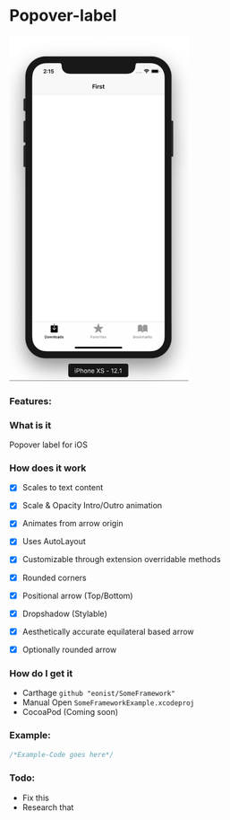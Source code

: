 # Popover-label


<img width="320" alt="img" src="https://github.com/stylekit/img/blob/master/popoverlabel.gif?raw=true">

### Features:

### What is it
Popover label for iOS

### How does it work
- [x] Scales to text content
- [x] Scale & Opacity Intro/Outro animation
- [x] Animates from arrow origin
- [x] Uses AutoLayout
- [x] Customizable through extension overridable methods
- [x] Rounded corners
- [x] Positional arrow (Top/Bottom)
- [x] Dropshadow (Stylable)
- [x] Aesthetically accurate equilateral based arrow
- [x] Optionally rounded arrow


### How do I get it
- Carthage `github "eonist/SomeFramework"`
- Manual Open `SomeFrameworkExample.xcodeproj`
- CocoaPod (Coming soon)

### Example:
```swift
/*Example-Code goes here*/
```

### Todo:
- Fix this
- Research that
